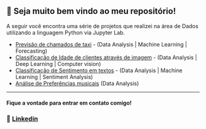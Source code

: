 ## 👻 Seja muito bem vindo ao meu repositório!

A seguir você encontra uma série de projetos que realizei na área de Dados utilizando a linguagem Python via Jupyter Lab.
* [Previsão de chamados de taxi](https://github.com/lucas-mithidieri/projetos/blob/main/cab_orders_forecasting.ipynb) - (Data Analysis | Machine Learning | Forecasting)
*  [Classificação de Idade de clientes através de imagem](https://github.com/lucas-mithidieri/projetos/blob/main/image_classification_age_app.ipynb)  - (Data Analysis | Deep Learning | Computer vision)
*  [Classificação de Sentimento em textos](https://github.com/lucas-mithidieri/projetos/blob/main/sentiment_analysis_movies.ipynb) - (Data Analysis | Machine Learning | Sentiment Analysis)
*  [Análise de Preferências musicais](https://github.com/lucas-mithidieri/projetos/blob/main/music_preferences_analysis.ipynb) (Data Analysis)
___
#### Fique a vontade para entrar em contato comigo!
 ### 📧 [Linkedin](https://www.linkedin.com/in/lucas-mithidieri-pires/)

